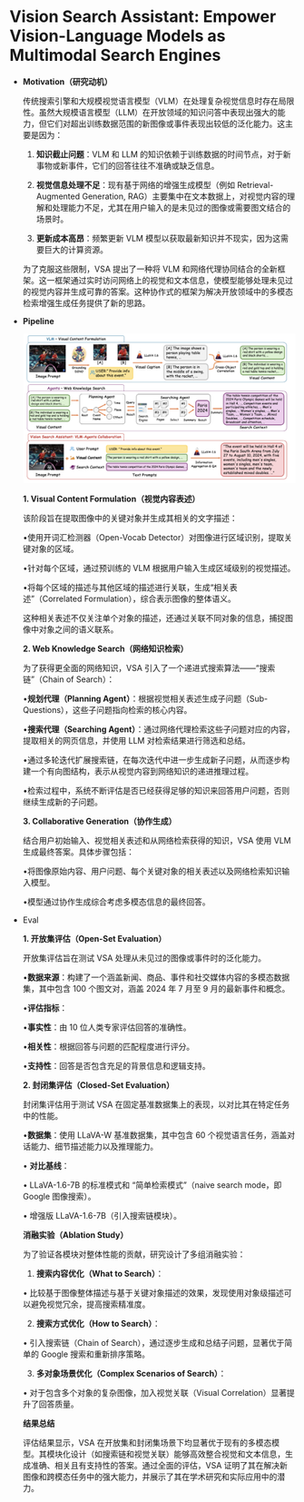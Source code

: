 # Vision Search Assistant: Empower Vision-Language Models as Multimodal Search Engines

- **Motivation（研究动机）**
    
    传统搜索引擎和大规模视觉语言模型（VLM）在处理复杂视觉信息时存在局限性。虽然大规模语言模型（LLM）在开放领域的知识问答中表现出强大的能力，但它们对超出训练数据范围的新图像或事件表现出较低的泛化能力。这主要是因为：
    
    1.	**知识截止问题**：VLM 和 LLM 的知识依赖于训练数据的时间节点，对于新事物或新事件，它们的回答往往不准确或缺乏信息。
    
    2.	**视觉信息处理不足**：现有基于网络的增强生成模型（例如 Retrieval-Augmented Generation, RAG）主要集中在文本数据上，对视觉内容的理解和处理能力不足，尤其在用户输入的是未见过的图像或需要图文结合的场景时。
    
    3.	**更新成本高昂**：频繁更新 VLM 模型以获取最新知识并不现实，因为这需要巨大的计算资源。
    
    为了克服这些限制，VSA 提出了一种将 VLM 和网络代理协同结合的全新框架。这一框架通过实时访问网络上的视觉和文本信息，使模型能够处理未见过的视觉内容并生成可靠的答案。这种协作式的框架为解决开放领域中的多模态检索增强生成任务提供了新的思路。
    
- **Pipeline**
    
    ![image.png](Vision%20Search%20Assistant%20Empower%20Vision-Language%20Mo%2015dcd9a0c43a80b8bd7bc53baedec983/image.png)
    
    **1. Visual Content Formulation（视觉内容表述）**
    
    该阶段旨在提取图像中的关键对象并生成其相关的文字描述：
    
    •使用开词汇检测器（Open-Vocab Detector）对图像进行区域识别，提取关键对象的区域。
    
    •针对每个区域，通过预训练的 VLM 根据用户输入生成区域级别的视觉描述。
    
    •将每个区域的描述与其他区域的描述进行关联，生成“相关表述”（Correlated Formulation），综合表示图像的整体语义。
    
    这种相关表述不仅关注单个对象的描述，还通过关联不同对象的信息，捕捉图像中对象之间的语义联系。
    
    **2. Web Knowledge Search（网络知识检索）**
    
    为了获得更全面的网络知识，VSA 引入了一个递进式搜索算法——“搜索链”（Chain of Search）：
    
    •**规划代理（Planning Agent）**：根据视觉相关表述生成子问题（Sub-Questions），这些子问题指向检索的核心内容。
    
    •**搜索代理（Searching Agent）**：通过网络代理检索这些子问题对应的内容，提取相关的网页信息，并使用 LLM 对检索结果进行筛选和总结。
    
    •通过多轮迭代扩展搜索链，在每次迭代中进一步生成新子问题，从而逐步构建一个有向图结构，表示从视觉内容到网络知识的递进推理过程。
    
    •检索过程中，系统不断评估是否已经获得足够的知识来回答用户问题，否则继续生成新的子问题。
    
    **3. Collaborative Generation（协作生成）**
    
    结合用户初始输入、视觉相关表述和从网络检索获得的知识，VSA 使用 VLM 生成最终答案。具体步骤包括：
    
    •将图像原始内容、用户问题、每个关键对象的相关表述以及网络检索知识输入模型。
    
    •模型通过协作生成综合考虑多模态信息的最终回答。
    
- Eval
    
    **1. 开放集评估（Open-Set Evaluation）**
    
    开放集评估旨在测试 VSA 处理从未见过的图像或事件时的泛化能力。
    
    •**数据来源**：构建了一个涵盖新闻、商品、事件和社交媒体内容的多模态数据集，其中包含 100 个图文对，涵盖 2024 年 7 月至 9 月的最新事件和概念。
    
    •**评估指标**：
    
    •**事实性**：由 10 位人类专家评估回答的准确性。
    
    •**相关性**：根据回答与问题的匹配程度进行评分。
    
    •**支持性**：回答是否包含充足的背景信息和逻辑支持。
    
    **2. 封闭集评估（Closed-Set Evaluation）**
    
    封闭集评估用于测试 VSA 在固定基准数据集上的表现，以对比其在特定任务中的性能。
    
    •**数据集**：使用 LLaVA-W 基准数据集，其中包含 60 个视觉语言任务，涵盖对话能力、细节描述能力以及推理能力。
    
    •	**对比基线**：
    
    •	LLaVA-1.6-7B 的标准模式和 “简单检索模式”（naive search mode，即 Google 图像搜索）。
    
    •	增强版 LLaVA-1.6-7B（引入搜索链模块）。
    
    **消融实验（Ablation Study）**
    
    为了验证各模块对整体性能的贡献，研究设计了多组消融实验：
    
    1.	**搜索内容优化（What to Search）**：
    
    •	比较基于图像整体描述与基于关键对象描述的效果，发现使用对象级描述可以避免视觉冗余，提高搜索精准度。
    
    2.	**搜索方式优化（How to Search）**：
    
    •	引入搜索链（Chain of Search），通过逐步生成和总结子问题，显著优于简单的 Google 搜索和重新排序策略。
    
    3.	**多对象场景优化（Complex Scenarios of Search）**：
    
    •	对于包含多个对象的复杂图像，加入视觉关联（Visual Correlation）显著提升了回答质量。
    
    **结果总结**
    
    评估结果显示，VSA 在开放集和封闭集场景下均显著优于现有的多模态模型。其模块化设计（如搜索链和视觉关联）能够高效整合视觉和文本信息，生成准确、相关且有支持性的答案。通过全面的评估，VSA 证明了其在解决新图像和跨模态任务中的强大能力，并展示了其在学术研究和实际应用中的潜力。